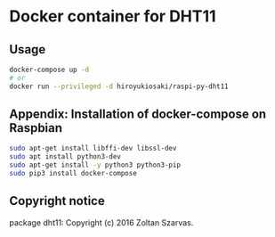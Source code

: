 # Docker container for DHT11

## Usage

```sh
docker-compose up -d
# or
docker run --privileged -d hiroyukiosaki/raspi-py-dht11
```

## Appendix: Installation of docker-compose on Raspbian

```sh
sudo apt-get install libffi-dev libssl-dev
sudo apt install python3-dev
sudo apt-get install -y python3 python3-pip
sudo pip3 install docker-compose
```

## Copyright notice

package dht11: Copyright (c) 2016 Zoltan Szarvas.